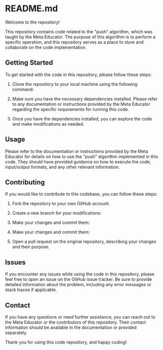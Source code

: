 # README.md

Welcome to the repository!

This repository contains code related to the "push" algorithm, which was taught by the Meta Educator. The purpose of this algorithm is to perform a specific operation, and this repository serves as a place to store and collaborate on the code implementation.

## Getting Started

To get started with the code in this repository, please follow these steps:

1. Clone the repository to your local machine using the following command:

2. Make sure you have the necessary dependencies installed. Please refer to any documentation or instructions provided by the Meta Educator regarding the specific requirements for running this code.

3. Once you have the dependencies installed, you can explore the code and make modifications as needed.

## Usage

Please refer to the documentation or instructions provided by the Meta Educator for details on how to use the "push" algorithm implemented in this code. They should have provided guidance on how to execute the code, input/output formats, and any other relevant information.

## Contributing

If you would like to contribute to this codebase, you can follow these steps:

1. Fork the repository to your own GitHub account.

2. Create a new branch for your modifications:

3. Make your changes and commit them:

3. Make your changes and commit them:

5. Open a pull request on the original repository, describing your changes and their purpose.

## Issues

If you encounter any issues while using the code in this repository, please feel free to open an issue on the GitHub issue tracker. Be sure to provide detailed information about the problem, including any error messages or stack traces if applicable.

## Contact

If you have any questions or need further assistance, you can reach out to the Meta Educator or the contributors of this repository. Their contact information should be available in the documentation or provided separately.

Thank you for using this code repository, and happy coding!
